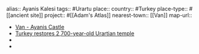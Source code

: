 alias:: Ayanis Kalesi
tags:: #Urartu 
place::
country:: #Turkey 
place-type:: #[[ancient site]]
project:: #[[Adam's Atlas]]
nearest-town:: [[Van]]
map-url::

- [Van - Ayanis Castle](https://wowcappadocia.com/ayanis-castle.html)
- [Turkey restores 2,700-year-old Urartian temple](https://www.aa.com.tr/en/culture/turkey-restores-2-700-year-old-urartian-temple/1923956)
-
-